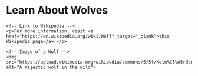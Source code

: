 <!DOCTYPE html>
<html lang="en">
<head>
    <meta charset="UTF-8">
    <meta name="viewport" content="width=device-width, initial-scale=1.0">
    <title>Wolves</title>
</head>
<body>
    <h1>Learn About Wolves</h1>
    
    <!-- Link to Wikipedia -->
    <p>For more information, visit <a href="https://en.wikipedia.org/wiki/Wolf" target="_blank">this Wikipedia page</a>.</p>
    
    <!-- Image of a Wolf -->
    <img src="https://upload.wikimedia.org/wikipedia/commons/5/5f/Kolm%C3%A5rden_Wolf.jpg" alt="A majestic wolf in the wild">
</body>
</html>
